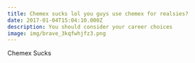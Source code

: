 ```yaml
---
title: Chemex sucks lol you guys use chemex for realsies?
date: 2017-01-04T15:04:10.000Z
description: You should consider your career choices
image: img/brave_3kqfwhjfz3.png
---
```

Chemex Sucks